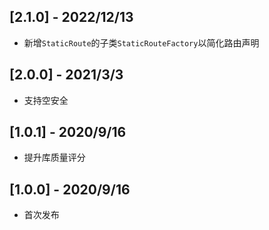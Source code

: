 ## [2.1.0] - 2022/12/13

* 新增`StaticRoute`的子类`StaticRouteFactory`以简化路由声明

## [2.0.0] - 2021/3/3

* 支持空安全

## [1.0.1] - 2020/9/16

* 提升库质量评分

## [1.0.0] - 2020/9/16

* 首次发布
